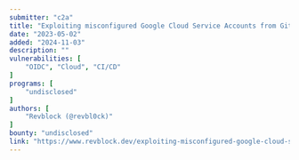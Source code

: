 ```yaml
---
submitter: "c2a"
title: "Exploiting misconfigured Google Cloud Service Accounts from GitHub Actions"
date: "2023-05-02"
added: "2024-11-03"
description: ""
vulnerabilities: [
    "OIDC", "Cloud", "CI/CD"
]
programs: [
    "undisclosed"
]
authors: [
    "Revblock (@revbl0ck)"
]
bounty: "undisclosed"
link: "https://www.revblock.dev/exploiting-misconfigured-google-cloud-service-accounts-from-github-actions/"
---
```





